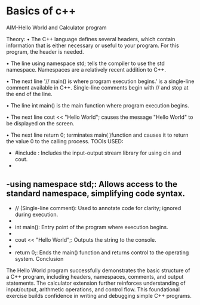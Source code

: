 # Basics of c++
AIM-Hello World and Calculator program

Theory:
•	The C++ language defines several headers, which contain information that is either necessary or useful to your program. For this program, the header <iostream> is needed.

•	The line using namespace std; tells the compiler to use the std namespace. Namespaces are a relatively recent addition to C++.

•	The next line '// main() is where program execution begins.' is a single-line comment available in C++. Single-line comments begin with // and stop at the end of the line.

•	The line int main() is the main function where program execution begins.

•	The next line cout << "Hello World"; causes the message "Hello World" to be displayed on the screen.

•	The next line return 0; terminates main( )function and causes it to return the value 0 to the calling process.
TOOls USED:
- #include <iostream>: Includes the input-output stream library for using cin and cout.
- 
-using namespace std;: Allows access to the standard namespace, simplifying code syntax.
-
-  // (Single-line comment): Used to annotate code for clarity; ignored during execution.
-
- int main(): Entry point of the program where execution begins.
-
- cout << "Hello World";: Outputs the string to the console.
-
- return 0;: Ends the main() function and returns control to the operating system.
Conclusion

The Hello World program successfully demonstrates the basic structure of a C++ program, including headers, namespaces, comments, and output statements. The calculator extension further reinforces understanding of input/output, arithmetic operations, and control flow. This foundational exercise builds confidence in writing and debugging simple C++ programs.





